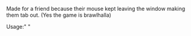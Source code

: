 Made for a friend because their mouse kept leaving the window making them tab out. (Yes the game is brawlhalla)  

Usage:"<WindowTitle> <X> <Y>"
